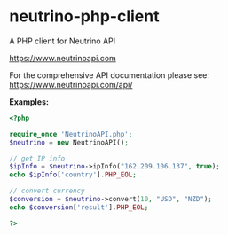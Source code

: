 neutrino-php-client
===================

A PHP client for Neutrino API

https://www.neutrinoapi.com

For the comprehensive API documentation please see: https://www.neutrinoapi.com/api/

**Examples:**

```php
<?php

require_once 'NeutrinoAPI.php';
$neutrino = new NeutrinoAPI();

// get IP info
$ipInfo = $neutrino->ipInfo("162.209.106.137", true);
echo $ipInfo['country'].PHP_EOL;

// convert currency
$conversion = $neutrino->convert(10, "USD", "NZD");
echo $conversion['result'].PHP_EOL;

?>
```

